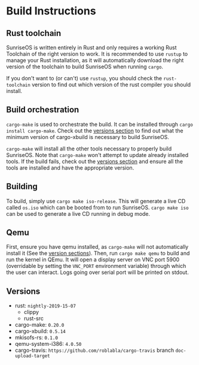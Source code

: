 # Build Instructions

## Rust toolchain

SunriseOS is written entirely in Rust and only requires a working Rust Toolchain of the right version to work. It is recommended to use `rustup` to manage your Rust installation, as it will automatically download the right version of the toolchain to build SunriseOS when running `cargo`.

If you don't want to (or can't) use `rustup`, you should check the `rust-toolchain` version to find out which version of the rust compiler you should install.

## Build orchestration

`cargo-make` is used to orchestrate the build. It can be installed through `cargo install cargo-make`. Check out the [versions section](#versions) to find out what the minimum version of cargo-xbuild is necessary to build SunriseOS.

`cargo-make` will install all the other tools necessary to properly build SunriseOS. Note that `cargo-make` won't attempt to update already installed tools. If the build fails, check out the [versions section](#versions) and ensure all the tools are installed and have the appropriate version.

## Building

To build, simply use `cargo make iso-release`. This will generate a live CD called `os.iso` which can be booted from to run SunriseOS. `cargo make iso` can be used to generate a live CD running in debug mode.

## Qemu

First, ensure you have qemu installed, as `cargo-make` will not automatically install it (See the [version sections](#versions)). Then, run `cargo make qemu` to build and run the kernel in QEmu. It will open a display server on VNC port 5900 (overridable by setting the `VNC_PORT` environment variable) through which the user can interact. Logs going over serial port will be printed on stdout.

## Versions

- rust: `nightly-2019-15-07`
  - clippy
  - rust-src
- cargo-make: `0.20.0`
- cargo-xbuild: `0.5.14`
- mkisofs-rs: `0.1.0`
- qemu-system-i386: `4.0.50`
- cargo-travis: `https://github.com/roblabla/cargo-travis` branch `doc-upload-target`